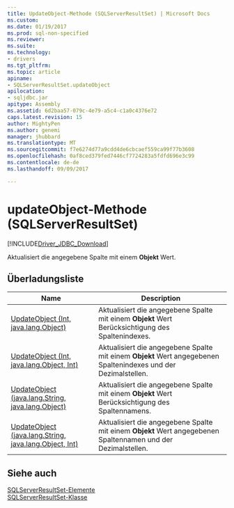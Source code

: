 ```yaml
---
title: UpdateObject-Methode (SQLServerResultSet) | Microsoft Docs
ms.custom: 
ms.date: 01/19/2017
ms.prod: sql-non-specified
ms.reviewer: 
ms.suite: 
ms.technology:
- drivers
ms.tgt_pltfrm: 
ms.topic: article
apiname:
- SQLServerResultSet.updateObject
apilocation:
- sqljdbc.jar
apitype: Assembly
ms.assetid: 6d2baa57-079c-4e79-a5c4-c1a0c4376e72
caps.latest.revision: 15
author: MightyPen
ms.author: genemi
manager: jhubbard
ms.translationtype: MT
ms.sourcegitcommit: f7e6274d77a9cdd4de6cbcaef559ca99f77b3608
ms.openlocfilehash: 0af8ced379fed7446cf7724283a5fdfd696e3c99
ms.contentlocale: de-de
ms.lasthandoff: 09/09/2017

---
```

# <a name="updateobject-method-sqlserverresultset"></a>updateObject-Methode (SQLServerResultSet)
[!INCLUDE[Driver_JDBC_Download](../../../includes/driver_jdbc_download.md)]

  Aktualisiert die angegebene Spalte mit einem **Objekt** Wert.  
  
## <a name="overload-list"></a>Überladungsliste  
  
|Name|Description|  
|----------|-----------------|  
|[UpdateObject (Int, java.lang.Object)](../../../connect/jdbc/reference/updateobject-method-int-java-lang-object.md)|Aktualisiert die angegebene Spalte mit einem **Objekt** Wert Berücksichtigung des Spaltenindexes.|  
|[UpdateObject (Int, java.lang.Object, Int)](../../../connect/jdbc/reference/updateobject-method-int-java-lang-object-int.md)|Aktualisiert die angegebene Spalte mit einem **Objekt** Wert angegebenen Spaltenindexes und der Dezimalstellen.|  
|[UpdateObject (java.lang.String, java.lang.Object)](../../../connect/jdbc/reference/updateobject-method-java-lang-string-java-lang-object.md)|Aktualisiert die angegebene Spalte mit einem **Objekt** Wert Berücksichtigung des Spaltennamens.|  
|[UpdateObject (java.lang.String, java.lang.Object, Int)](../../../connect/jdbc/reference/updateobject-method-java-lang-string-java-lang-object-int.md)|Aktualisiert die angegebene Spalte mit einem **Objekt** Wert angegebenen Spaltennamen und der Dezimalstellen.|  
  
## <a name="see-also"></a>Siehe auch  
 [SQLServerResultSet-Elemente](../../../connect/jdbc/reference/sqlserverresultset-members.md)   
 [SQLServerResultSet-Klasse](../../../connect/jdbc/reference/sqlserverresultset-class.md)  
  
  
